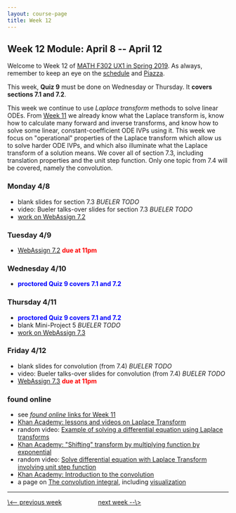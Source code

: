 ```yaml
---
layout: course-page
title: Week 12
---
```


## Week 12 Module: April 8 -- April 12

Welcome to Week 12 of [MATH F302 UX1 in Spring 2019](index.html).  As always, remember to keep an eye on the [schedule](schedule.pdf) and [Piazza](https://piazza.com/uaf/spring2019/math302ux1/home).

This week, **Quiz 9** must be done on Wednesday or Thursday.  It **covers sections 7.1 and 7.2**.

This week we continue to use _Laplace transform_ methods to solve linear ODEs.  From [Week 11](week11) we already know what the Laplace transform is, know how to calculate many forward and inverse transforms, and know how to solve some linear, constant-coefficient ODE IVPs using it.  This week we focus on "operational" properties of the Laplace transform which allow us to solve harder ODE IVPs, and which also illuminate what the Laplace transform of a solution means.  We cover all of section 7.3, including translation properties and the unit step function.  Only one topic from 7.4 will be covered, namely the convolution.

### Monday 4/8
* blank slides for section 7.3 _BUELER TODO_
* video: Bueler talks-over slides for section 7.3 _BUELER TODO_
* [work on WebAssign 7.2](https://www.webassign.net/)

### Tuesday 4/9
* [WebAssign 7.2](https://www.webassign.net/) <span style="color:red">**due at 11pm**</span>

### Wednesday 4/10
* <span style="color:blue">**proctored Quiz 9 covers 7.1 and 7.2**</span>

### Thursday 4/11
* <span style="color:blue">**proctored Quiz 9 covers 7.1 and 7.2**</span>
* blank Mini-Project 5 _BUELER TODO_
* [work on WebAssign 7.3](https://www.webassign.net/)

### Friday 4/12
* blank slides for convolution (from 7.4) _BUELER TODO_
* video: Bueler talks-over slides for convolution (from 7.4) _BUELER TODO_
* [WebAssign 7.3](https://www.webassign.net/) <span style="color:red">**due at 11pm**</span>

### found online
* see [_found online_ links for Week 11](week11#found-online)
* [Khan Academy: lessons and videos on Laplace Transform](https://www.khanacademy.org/math/differential-equations/laplace-transform)
* random video: [Example of solving a differential equation using Laplace transforms](https://www.youtube.com/watch?v=CnB97dUhnuc)
* [Khan Academy: "Shifting" transform by multiplying function by exponential](https://www.khanacademy.org/math/differential-equations/laplace-transform/properties-of-laplace-transform/v/more-laplace-transform-tools)
* random video: [Solve differential equation with Laplace Transform involving unit step function](https://www.youtube.com/watch?v=LyUDZ-GYa8U)
* [Khan Academy: Introduction to the convolution](https://www.khanacademy.org/math/differential-equations/laplace-transform/convolution-integral/v/introduction-to-the-convolution)
* a page on [The convolution integral](https://lpsa.swarthmore.edu/Convolution/Convolution.html#Visualizing_the_Convolution_Integral_), including [visualization](https://lpsa.swarthmore.edu/Convolution/CI.html)

<hr>
<a align="left" href="week11">\<-- previous week</a>  &nbsp; &nbsp; &nbsp; &nbsp; &nbsp; &nbsp; &nbsp; &nbsp; &nbsp; &nbsp; <a align="right" href="week13">next week --\></a>

